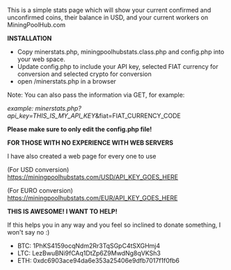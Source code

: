 This is a simple stats page which will show your current confirmed and unconfirmed coins, their balance in USD, and your current workers on MiningPoolHub.com

**INSTALLATION**

* Copy minerstats.php, miningpoolhubstats.class.php and config.php into your web space.
* Update config.php to include your API key, selected FIAT currency for conversion and selected crypto for conversion
* open /minerstats.php in a browser

Note: You can also pass the information via GET, for example:
 
_example: minerstats.php?api_key=THIS_IS_MY_API_KEY_&amp;fiat=FIAT_CURRENCY_CODE

**Please make sure to only edit the config.php file!**


**FOR THOSE WITH NO EXPERIENCE WITH WEB SERVERS**

I have also created a web page for every one to use

(For USD conversion) https://miningpoolhubstats.com/USD/API_KEY_GOES_HERE

(For EURO conversion) https://miningpoolhubstats.com/EUR/API_KEY_GOES_HERE


**THIS IS AWESOME! I WANT TO HELP!**

If this helps you in any way and you feel so inclined to donate something, I won't say no :)


* BTC: 1PhKS4159ocqNdm2Rr3TqSGpC4tSXGHmj4
* LTC: LezBwuBNi9fCAq1DtZp6Z9MwdNg8qVKSh3
* ETH: 0xdc6903ace94da6e353a25406e9dfb7017f1f0fb6
